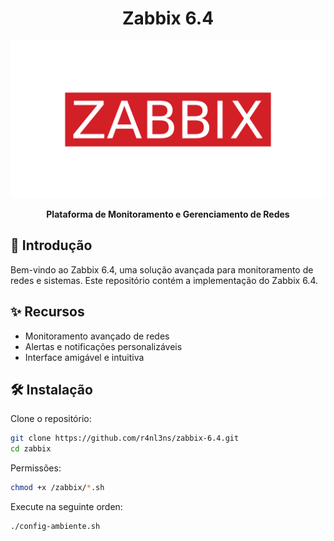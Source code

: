 <h1 align="center">Zabbix 6.4</h1>
<p align="center">
  <img src="https://github.com/r4nl3ns/zabbix/raw/main/icons/zabbix_logo.png" alt="Zabbix 6.4 Logo">
</p>


<p align="center">
  <strong>Plataforma de Monitoramento e Gerenciamento de Redes</strong>
</p>

## 🚀 Introdução

Bem-vindo ao Zabbix 6.4, uma solução avançada para monitoramento de redes e sistemas. Este repositório contém a implementação do Zabbix 6.4.

## ✨ Recursos

- Monitoramento avançado de redes
- Alertas e notificações personalizáveis
- Interface amigável e intuitiva

## 🛠️ Instalação

Clone o repositório:

```bash
git clone https://github.com/r4nl3ns/zabbix-6.4.git
cd zabbix
```

Permissões:

```bash
chmod +x /zabbix/*.sh
```

Execute na seguinte orden:

```bash
./config-ambiente.sh
```


